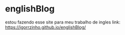 # englishBlog
estou fazendo esse site para meu trabalho de ingles
link: https://igorrzinho.github.io/englishBlog/
